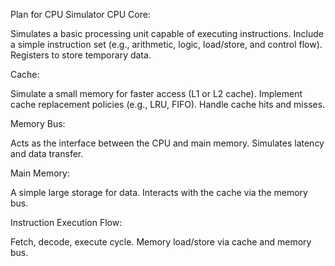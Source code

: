 Plan for CPU Simulator
CPU Core:

Simulates a basic processing unit capable of executing instructions.
Include a simple instruction set (e.g., arithmetic, logic, load/store, and control flow).
Registers to store temporary data.

Cache:

Simulate a small memory for faster access (L1 or L2 cache).
Implement cache replacement policies (e.g., LRU, FIFO).
Handle cache hits and misses.

Memory Bus:

Acts as the interface between the CPU and main memory.
Simulates latency and data transfer.

Main Memory:

A simple large storage for data.
Interacts with the cache via the memory bus.

Instruction Execution Flow:

Fetch, decode, execute cycle.
Memory load/store via cache and memory bus.